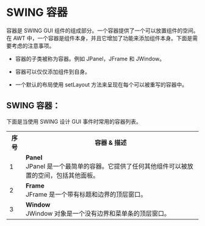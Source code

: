 # SWING 容器

容器是 SWING GUI 组件的组成部分。一个容器提供了一个可以放置组件的空间。在 AWT 中，一个容器是组件本身，并且它增加了功能来添加组件本身。下面是需要考虑的注意事项。

- 容器的子类被称为容器。例如 JPanel，JFrame 和 JWindow。

- 容器可以仅仅添加组件到自身。

- 一个默认的布局使用 setLayout 方法来呈现在每个可以被重写的容器中。

## SWING 容器：

下面是当使用 SWING 设计 GUI 事件时常用的容器列表。

<table class="table table-bordered">
<tr><th class="fivepct">序号</th><th>容器 & 描述</th></tr>
<tr><td>1</td><td><b>Panel</b><br> JPanel 是一个最简单的容器。它提供了任何其他组件可以被放置的空间，包括其他面板。</td></tr>
<tr><td>2</td><td><b>Frame</b> <br>JFrame 是一个带有标题和边界的顶层窗口。</td></tr>
<tr><td>3</td><td><b>Window</b> <br>JWindow 对象是一个没有边界和菜单条的顶层窗口。</td></tr>
</table>
